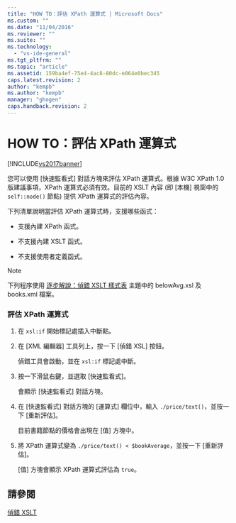 ```yaml
---
title: "HOW TO：評估 XPath 運算式 | Microsoft Docs"
ms.custom: ""
ms.date: "11/04/2016"
ms.reviewer: ""
ms.suite: ""
ms.technology: 
  - "vs-ide-general"
ms.tgt_pltfrm: ""
ms.topic: "article"
ms.assetid: 159ba4ef-75e4-4ac8-80dc-e064e0bec345
caps.latest.revision: 2
author: "kempb"
ms.author: "kempb"
manager: "ghogen"
caps.handback.revision: 2
---
```

# HOW TO：評估 XPath 運算式
[!INCLUDE[vs2017banner](../code-quality/includes/vs2017banner.md)]

您可以使用 \[快速監看式\] 對話方塊來評估 XPath 運算式。根據 W3C XPath 1.0 版建議事項，XPath 運算式必須有效。目前的 XSLT 內容 \(即 \[本機\] 視窗中的 `self::node()` 節點\) 提供 XPath 運算式的評估內容。  
  
 下列清單說明當評估 XPath 運算式時，支援哪些函式：  
  
-   支援內建 XPath 函式。  
  
-   不支援內建 XSLT 函式。  
  
-   不支援使用者定義函式。  
  
> [!NOTE]
>  下列程序使用 [逐步解說：偵錯 XSLT 樣式表](../xml-tools/walkthrough-debug-an-xslt-style-sheet.md) 主題中的 belowAvg.xsl 及 books.xml 檔案。  
  
### 評估 XPath 運算式  
  
1.  在 `xsl:if` 開始標記處插入中斷點。  
  
2.  在 \[XML 編輯器\] 工具列上，按一下 \[偵錯 XSL\] 按鈕。  
  
     偵錯工具會啟動，並在 `xsl:if` 標記處中斷。  
  
3.  按一下滑鼠右鍵，並選取 \[快速監看式\]。  
  
     會顯示 \[快速監看式\] 對話方塊。  
  
4.  在 \[快速監看式\] 對話方塊的 \[運算式\] 欄位中，輸入 `./price/text()`，並按一下 \[重新評估\]。  
  
     目前書籍節點的價格會出現在 \[值\] 方塊中。  
  
5.  將 XPath 運算式變為 `./price/text() < $bookAverage`，並按一下 \[重新評估\]。  
  
     \[值\] 方塊會顯示 XPath 運算式評估為 `true`。  
  
## 請參閱  
 [偵錯 XSLT](../xml-tools/debugging-xslt.md)